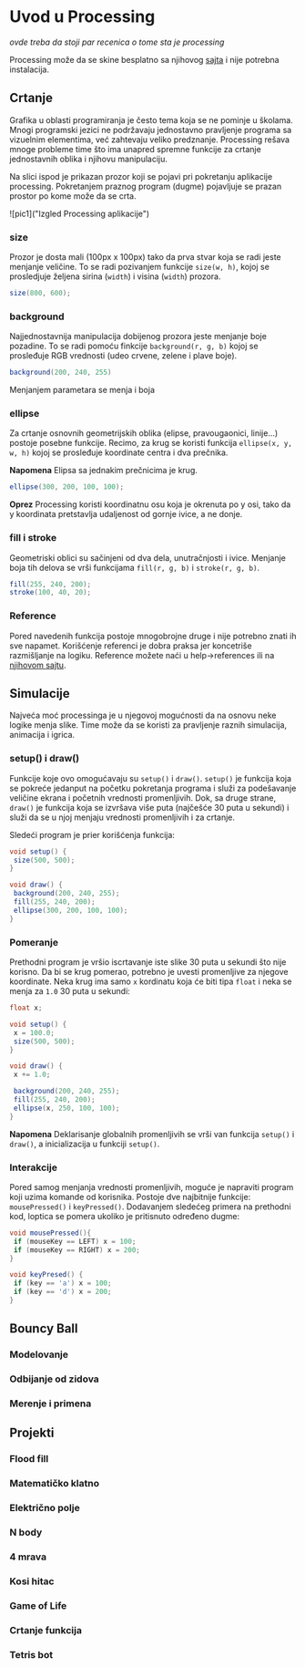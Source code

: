 # Uvod u Processing

*ovde treba da stoji par recenica o tome sta je processing*

Processing može da se skine besplatno sa njihovog [sajta](https://www.processing.org) i nije potrebna instalacija.

## Crtanje

Grafika u oblasti programiranja je često tema koja se ne pominje u školama.
Mnogi programski jezici ne podržavaju jednostavno pravljenje programa sa vizuelnim elementima, već zahtevaju veliko predznanje.
Processing rešava mnoge probleme time što ima unapred spremne funkcije za crtanje jednostavnih oblika i njihovu manipulaciju.

Na slici ispod je prikazan prozor koji se pojavi pri pokretanju aplikacije processing.
Pokretanjem praznog program (dugme) pojavljuje se prazan prostor po kome može da se crta.

![pic1]("Izgled Processing aplikacije")

### size

Prozor je dosta mali (100px x 100px) tako da prva stvar koja se radi jeste menjanje veličine.
To se radi pozivanjem funkcije `size(w, h)`, kojoj se prosledjuje željena sirina (`width`) i visina (`width`) prozora.

```Java
size(800, 600);
```

### background

Najjednostavnija manipulacija dobijenog prozora jeste menjanje boje pozadine.
To se radi pomoću finkcije `background(r, g, b)` kojoj se prosleđuje RGB vrednosti (udeo crvene, zelene i plave boje).

```Java
background(200, 240, 255)
```
Menjanjem parametara se menja i boja

### ellipse

Za crtanje osnovnih geometrijskih oblika (elipse, pravougaonici, linije...) postoje posebne funkcije.
Recimo, za krug se koristi funkcija `ellipse(x, y, w, h)` kojoj se prosleđuje koordinate centra i dva prečnika.

**Napomena** Elipsa sa jednakim prečnicima je krug.

```Java
ellipse(300, 200, 100, 100);
```

**Oprez** Processing koristi koordinatnu osu koja je okrenuta po y osi, tako da y koordinata pretstavlja udaljenost od gornje ivice, a ne donje.

### fill i stroke

Geometriski oblici su sačinjeni od dva dela, unutračnjosti i ivice.
Menjanje boja tih delova se vrši funkcijama `fill(r, g, b)` i `stroke(r, g, b)`.

```Java
fill(255, 240, 200);
stroke(100, 40, 20);
```

### Reference

Pored navedenih funkcija postoje mnogobrojne druge i nije potrebno znati ih sve napamet.
Korišćenje referenci je dobra praksa jer koncetriše razmišljanje na logiku.
Reference možete naći u help->references ili na [njihovom sajtu](https://processing.org/).

## Simulacije

Najveća moć processinga je u njegovoj mogućnosti da na osnovu neke logike menja slike.
Time može da se koristi za pravljenje raznih simulacija, animacija i igrica.
 
### setup() i draw()

Funkcije koje ovo omogućavaju su `setup()` i `draw()`.
`setup()` je funkcija koja se pokreće jedanput na početku pokretanja programa i služi za podešavanje 
veličine ekrana i početnih vrednosti promenljivih.
Dok, sa druge strane, `draw()` je funkcija koja se izvršava više puta (najčešće 30 puta u sekundi) i služi 
da se u njoj menjaju vrednosti promenljivih i za crtanje.

Sledeći program je prier korišćenja funkcija:

```Java
void setup() {
 size(500, 500);
}

void draw() {
 background(200, 240, 255);
 fill(255, 240, 200);
 ellipse(300, 200, 100, 100);
}
```

### Pomeranje

Prethodni program je vršio iscrtavanje iste slike 30 puta u sekundi što nije korisno.
Da bi se krug pomerao, potrebno je uvesti promenljive za njegove koordinate.
Neka krug ima samo `x` kordinatu koja će biti tipa `float` i neka se menja za `1.0` 30 puta u sekundi:

```Java
float x;

void setup() {
 x = 100.0;
 size(500, 500);
}

void draw() {
 x += 1.0;

 background(200, 240, 255);
 fill(255, 240, 200);
 ellipse(x, 250, 100, 100);
}
```

**Napomena** Deklarisanje globalnih promenljivih se vrši van funkcija `setup()` i `draw()`, a inicializacija u 
funkciji `setup()`.

### Interakcije

Pored samog menjanja vrednosti promenljivih, moguće je napraviti program koji uzima komande od korisnika.
Postoje dve najbitnije funkcije: `mousePressed()` i `keyPressed()`.
Dodavanjem sledećeg primera na prethodni kod, loptica se pomera ukoliko je pritisnuto određeno dugme:

```Java
void mousePressed(){
 if (mouseKey == LEFT) x = 100;
 if (mouseKey == RIGHT) x = 200;
}

void keyPresed() {
 if (key == 'a') x = 100;
 if (key == 'd') x = 200;
}
````

## Bouncy Ball

### Modelovanje

### Odbijanje od zidova

### Merenje i primena

## Projekti

### Flood fill

### Matematičko klatno

### Električno polje

### N body

### 4 mrava

### Kosi hitac

### Game of Life

### Crtanje funkcija

### Tetris bot
